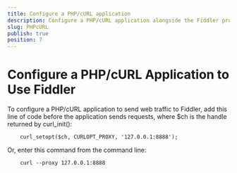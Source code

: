 ```yaml
---
title: Configure a PHP/cURL application
description: Configure a PHP/cURL application alongside the Fiddler proxy
slug: PHPcURL
publish: true
position: 7
---
```


Configure a PHP/cURL Application to Use Fiddler
===============================================

To configure a PHP/cURL application to send web traffic to Fiddler, add this line of code before the application sends requests, where $ch is the handle returned by curl_init():

		curl_setopt($ch, CURLOPT_PROXY, '127.0.0.1:8888');

Or, enter this command from the command line:

		curl --proxy 127.0.0.1:8888

